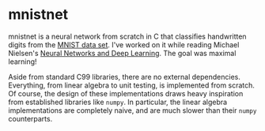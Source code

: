 # mnistnet

mnistnet is a neural network from scratch in C that classifies handwritten digits from the [MNIST data set](http://yann.lecun.com/exdb/mnist/). I've worked on it while reading Michael Nielsen's [Neural Networks and Deep Learning](http://neuralnetworksanddeeplearning.com/index.html). The goal was maximal learning!

Aside from standard C99 libraries, there are no external dependencies. Everything, from linear algebra to unit testing, is implemented from scratch. Of course, the design of these implementations draws heavy inspiration from established libraries like `numpy`. In particular, the linear algebra implementations are completely naive, and are much slower than their `numpy` counterparts.
